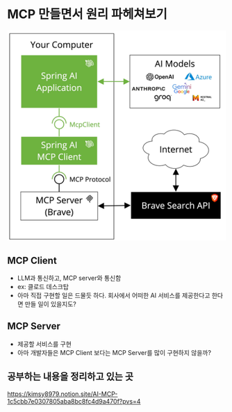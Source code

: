 # MCP 만들면서 원리 파헤쳐보기 
![img.png](img.png)
## MCP Client
- LLM과 통신하고, MCP server와 통신함  
- ex: 클로드 데스크탑
- 아마 직접 구현할 일은 드물듯 하다. 회사에서 어떠한 AI 서비스를 제공한다고 한다면 만들 일이 있을지도?  

## MCP Server
- 제공할 서비스를 구현 
- 아마 개발자들은 MCP Client 보다는 MCP Server를 많이 구현하지 않을까?


## 공부하는 내용을 정리하고 있는 곳 
https://kimsy8979.notion.site/AI-MCP-1c5cbb7e0307805aba8bc8fc4d9a470f?pvs=4



